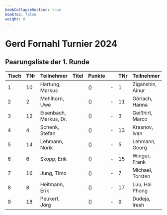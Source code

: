 ```yaml
---
bookCollapseSection: true
bookToc: false
weight: 0
---
```

# Gerd Fornahl Turnier 2024

## Paarungsliste der 1. Runde



| Tisch | TNr | Teilnehmer          | Titel | Punkte |   | TNr | Teilnehmer        | Titel | Punkte | Ergebnis |
|-------|-----|---------------------|-------|--------|---|-----|-------------------|-------|--------|----------|
| 1     | 10  | Hartung, Markus     |       | ()     | - | 1   | Ziganshin, Ainur  |       | ()     | 0 - 1    |
| 2     | 2   | Mehlhorn, Uwe       |       | ()     | - | 11  | Görlach, Hanna    |       | ()     | 1 - 0    |
| 3     | 12  | Eisenbach, Markus, Dr. |    | ()     | - | 3   | Geißhirt, Marco   |       | ()     | 0 - 1    |
| 4     | 4   | Schenk, Stefan      |       | ()     | - | 13  | Krasnov, Ivan     |       | ()     | 1 - 0    |
| 5     | 14  | Lehmann, Norik      |       | ()     | - | 5   | Lehmann, Georg    |       | ()     | 0 - 1    |
| 6     | 6   | Skopp, Erik         |       | ()     | - | 15  | Winger, Frank     |       | ()     | 1 - 0    |
| 7     | 16  | Jung, Timo          |       | ()     | - | 7   | Michael, Torsten  |       | ()     | ½ - ½    |
| 8     | 8   | Heitmann, Erik      |       | ()     | - | 17  | Luu, Hai Phong    |       | ()     | 1 - 0    |
| 9     | 18  | Peukert, Jörg       |       | ()     | - | 9   | Dudeja, Iresh     |       | ()     | 0 - 1    |
